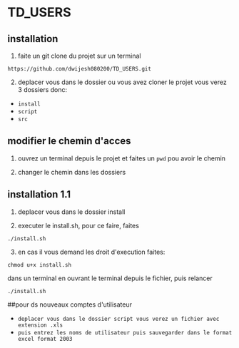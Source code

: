 # TD_USERS

## installation
1. faite un git clone du projet sur un terminal

`https://github.com/dwijesh080200/TD_USERS.git`

2. deplacer vous dans le dossier ou vous avez cloner le projet
vous verez 3 dossiers donc:
- `install`
- `script`
- `src`

## modifier le chemin d'acces

1. ouvrez un terminal depuis le projet et faites un `pwd` pou avoir le chemin

2. changer le chemin dans les dossiers

## installation 1.1

1. deplacer vous dans le dossier install

2. executer le install.sh, pour ce faire, faites

`./install.sh`

3. en cas il vous demand les droit d'execution faites:

`chmod u+x install.sh`

dans un terminal en ouvrant le terminal depuis le fichier, puis relancer

`./install.sh`

##pour ds nouveaux comptes d'utilisateur

- `deplacer vous dans le dossier script vous verez un fichier avec extension .xls`
- `puis entrez les noms de utilisateur puis sauvegarder dans le format excel format 2003`




